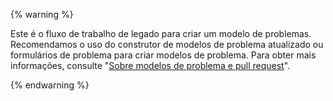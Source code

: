 
{% warning %}

Este é o fluxo de trabalho de legado para criar um modelo de problemas. Recomendamos o uso do construtor de modelos de problema atualizado ou formulários de problema para criar modelos de problema. Para obter mais informações, consulte "[Sobre modelos de problema e pull request](/articles/about-issue-and-pull-request-templates)".

{% endwarning %}
